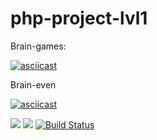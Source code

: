 # php-project-lvl1

Brain-games:

[![asciicast](https://asciinema.org/a/256151.svg)](https://asciinema.org/a/256151)

Brain-even

[![asciicast](https://asciinema.org/a/256141.svg)](https://asciinema.org/a/256141)

<a href="https://codeclimate.com/github/aspov/php-project-lvl1/maintainability"><img src="https://api.codeclimate.com/v1/badges/355b3ce8cdf6ae9f2646/maintainability" /></a>
<a href="https://codeclimate.com/github/aspov/php-project-lvl1/test_coverage"><img src="https://api.codeclimate.com/v1/badges/355b3ce8cdf6ae9f2646/test_coverage" /></a>
[![Build Status](https://travis-ci.org/aspov/php-project-lvl1.svg?branch=master)](https://travis-ci.org/aspov/php-project-lvl1)
